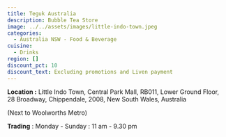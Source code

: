 ```yaml
---
title: Teguk Australia
description: Bubble Tea Store
image: ../../assets/images/little-indo-town.jpeg
categories:
  - Australia NSW - Food & Beverage
cuisine:
  - Drinks
region: []
discount_pct: 10
discount_text: Excluding promotions and Liven payment
---
```

**Location :** Little Indo Town, Central Park Mall, RB011, Lower Ground Floor, 28 Broadway, Chippendale, 2008, New South Wales, Australia

(Next to Woolworths Metro)

**Trading** : Monday - Sunday : 11 am - 9.30 pm
